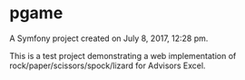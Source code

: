 pgame
=====

A Symfony project created on July 8, 2017, 12:28 pm.

This is a test project demonstrating a web implementation of rock/paper/scissors/spock/lizard for Advisors Excel.
